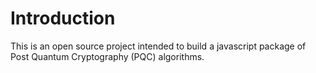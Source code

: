 # Introduction
<p>This is an open source project intended to build a javascript package of Post Quantum Cryptography (PQC) algorithms.</p>
